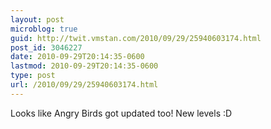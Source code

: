 ```yaml
---
layout: post
microblog: true
guid: http://twit.vmstan.com/2010/09/29/25940603174.html
post_id: 3046227
date: 2010-09-29T20:14:35-0600
lastmod: 2010-09-29T20:14:35-0600
type: post
url: /2010/09/29/25940603174.html
---
```

Looks like Angry Birds got updated too! New levels :D
